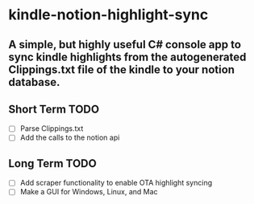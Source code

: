 # kindle-notion-highlight-sync
## A simple, but highly useful C# console app to sync kindle highlights from the autogenerated Clippings.txt file of the kindle to your notion database.

## Short Term TODO 
- [ ] Parse Clippings.txt
- [ ] Add the calls to the notion api 
## Long Term TODO 
- [ ] Add scraper functionality to enable OTA highlight syncing
- [ ] Make a GUI for Windows, Linux, and Mac